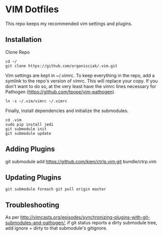 VIM Dotfiles
============

This repo keeps my recommended vim settings and plugins.

Installation
------------

Clone Repo

```
cd ~/
git clone https://github.com/organisciak/.vim.git
```

Vim settings are kept in ~/.vimrc. To keep everything in the repo, add a symlink to the repo's version of vimrc. This will replace your copy. If you don't want to do so, at the very least have the vimrc lines necessary for Pathogen (https://github.com/tpope/vim-pathogen).

```
ln -s ~/.vim/vimrc ~/.vimrc
```

Finally, install dependencies and initialize the submodules.

```
cd .vim
sudo pip install jedi
git submodule init
git submodule update
```

Adding Plugins
---------------

git submodule add https://github.com/kien/ctrlp.vim.git bundle/ctrp.vim

Updating Plugins
----------------

```
git submodule foreach git pull origin master
```

Troubleshooting
---------------

As per http://vimcasts.org/episodes/synchronizing-plugins-with-git-submodules-and-pathogen/, if git status reports a dirty submodule tree, add ignore = dirty to that submodule's gitignore.

